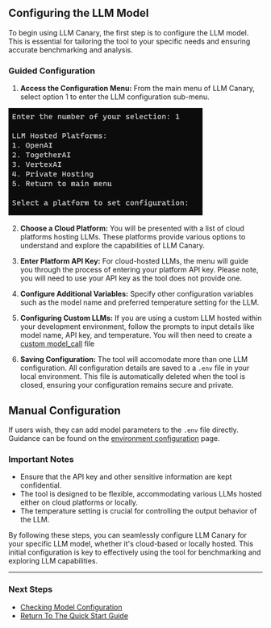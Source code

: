 ## Configuring the LLM Model

To begin using LLM Canary, the first step is to configure the LLM model. This is essential for tailoring the tool to your specific needs and ensuring accurate benchmarking and analysis.

### Guided Configuration

1. **Access the Configuration Menu:** From the main menu of LLM Canary, select option 1 to enter the LLM configuration sub-menu.

![Configuration Menu](./../documentation/screenshots/1_hosts.png)

2. **Choose a Cloud Platform:** You will be presented with a list of cloud platforms hosting LLMs. These platforms provide various options to understand and explore the capabilities of LLM Canary.

3. **Enter Platform API Key:** For cloud-hosted LLMs, the menu will guide you through the process of entering your platform API key. Please note, you will need to use your API key as the tool does not provide one.

4. **Configure Additional Variables:** Specify other configuration variables such as the model name and preferred temperature setting for the LLM.

5. **Configuring Custom LLMs:** If you are using a custom LLM hosted within your development environment, follow the prompts to input details like model name, API key, and temperature. You will then need to create a [custom model_call](./1a.Adding_New_LLMs.md) file

6. **Saving Configuration:** The tool will accomodate more than one LLM configuration. All configuration details are saved to a `.env` file in your local environment. This file is automatically deleted when the tool is closed, ensuring your configuration remains secure and private.

## Manual Configuration

If users wish, they can add model parameters to the `.env` file directly. Guidance can be found on the [environment configuration](./1c.LLM_Model_Environment_Configuration.md) page.

### Important Notes

- Ensure that the API key and other sensitive information are kept confidential.
- The tool is designed to be flexible, accommodating various LLMs hosted either on cloud platforms or locally.
- The temperature setting is crucial for controlling the output behavior of the LLM.

By following these steps, you can seamlessly configure LLM Canary for your specific LLM model, whether it's cloud-based or locally hosted. This initial configuration is key to effectively using the tool for benchmarking and exploring LLM capabilities.

---

### Next Steps

- [Checking Model Configuration](./1d.Checking_Model_Configuration.md)
- [Return To The Quick Start Guide](./1.Quick_Start_Guide.md)

